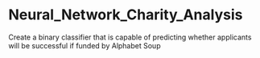# Neural_Network_Charity_Analysis
Create a binary classifier that is capable of predicting whether applicants will be successful if funded by Alphabet Soup
